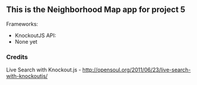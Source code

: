 ## This is the Neighborhood Map app for project 5

Frameworks:
 - KnockoutJS
API:
- None yet


### Credits

Live Search with Knockout.js - http://opensoul.org/2011/06/23/live-search-with-knockoutjs/